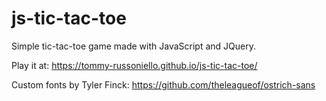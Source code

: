 # js-tic-tac-toe
Simple tic-tac-toe game made with JavaScript and JQuery.

Play it at: https://tommy-russoniello.github.io/js-tic-tac-toe/

Custom fonts by Tyler Finck: https://github.com/theleagueof/ostrich-sans
